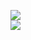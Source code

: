 [![](https://img.shields.io/badge/Made%20With-Github%20Spray-lightgrey.svg?style=for-the-badge&logo=github)](https://github.com/Annihil/github-spray#32350)  
[![](https://i.imgur.com/2DrTn0Z.gif)](https://github.com/Annihil/github-spray)